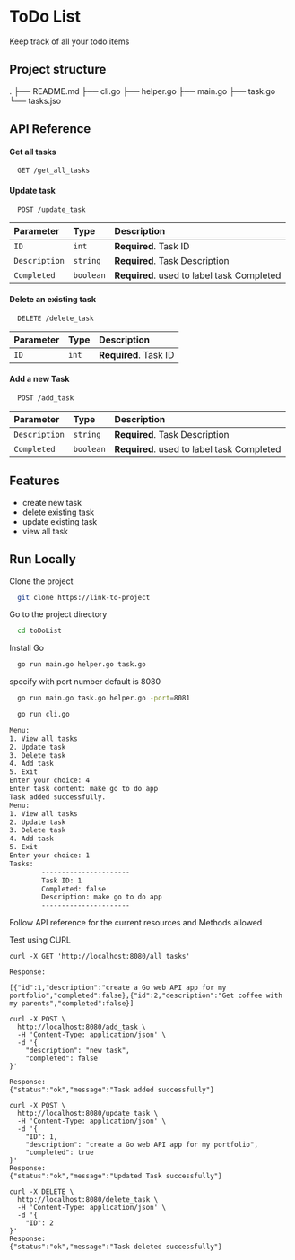 
# ToDo List

Keep track of all your todo items

## Project structure
.
├── README.md
├── cli.go
├── helper.go
├── main.go
├── task.go
└── tasks.jso


## API Reference

#### Get all tasks

```http
  GET /get_all_tasks
```

#### Update task 

```http
  POST /update_task
```

| Parameter | Type     | Description                       |
| :-------- | :------- | :-------------------------------- |
| `ID`      | `int` | **Required**. Task ID|
| `Description`      | `string` | **Required**. Task Description|
| `Completed`      | `boolean` | **Required**. used to label task Completed |

#### Delete an existing task

```http
  DELETE /delete_task
```

| Parameter | Type     | Description                       |
| :-------- | :------- | :-------------------------------- |
| `ID`      | `int` | **Required**. Task ID |

####  Add a new Task

```http
  POST /add_task
```

| Parameter | Type     | Description                       |
| :-------- | :------- | :-------------------------------- |
| `Description`      | `string` | **Required**. Task Description|
| `Completed`      | `boolean` | **Required**. used to label task Completed |


## Features

- create new task
- delete existing task
- update existing task
- view all task


## Run Locally

Clone the project

```bash
  git clone https://link-to-project
```

Go to the project directory

```bash
  cd toDoList
```

Install Go

```bash
  go run main.go helper.go task.go
```

specify with port number default is 8080

```bash
  go run main.go task.go helper.go -port=8081
```

```bash
  go run cli.go

Menu:
1. View all tasks
2. Update task
3. Delete task
4. Add task
5. Exit
Enter your choice: 4
Enter task content: make go to do app
Task added successfully.
Menu:
1. View all tasks
2. Update task
3. Delete task
4. Add task
5. Exit
Enter your choice: 1
Tasks:
        ----------------------
        Task ID: 1
        Completed: false
        Description: make go to do app
        ----------------------

```


Follow API reference for the current resources and Methods allowed

Test using CURL

``` all_tasks
curl -X GET 'http://localhost:8080/all_tasks'

Response:

[{"id":1,"description":"create a Go web API app for my portfolio","completed":false},{"id":2,"description":"Get coffee with my parents","completed":false}]
```

``` add_task
curl -X POST \
  http://localhost:8080/add_task \
  -H 'Content-Type: application/json' \
  -d '{
    "description": "new task",
    "completed": false
}'

Response:
{"status":"ok","message":"Task added successfully"}
```

``` update_task
curl -X POST \
  http://localhost:8080/update_task \
  -H 'Content-Type: application/json' \
  -d '{
    "ID": 1,
    "description": "create a Go web API app for my portfolio",
    "completed": true
}'
Response:
{"status":"ok","message":"Updated Task successfully"}

```

``` delete_tasl
curl -X DELETE \
  http://localhost:8080/delete_task \
  -H 'Content-Type: application/json' \
  -d '{
    "ID": 2 
}'
Response:
{"status":"ok","message":"Task deleted successfully"}
```
